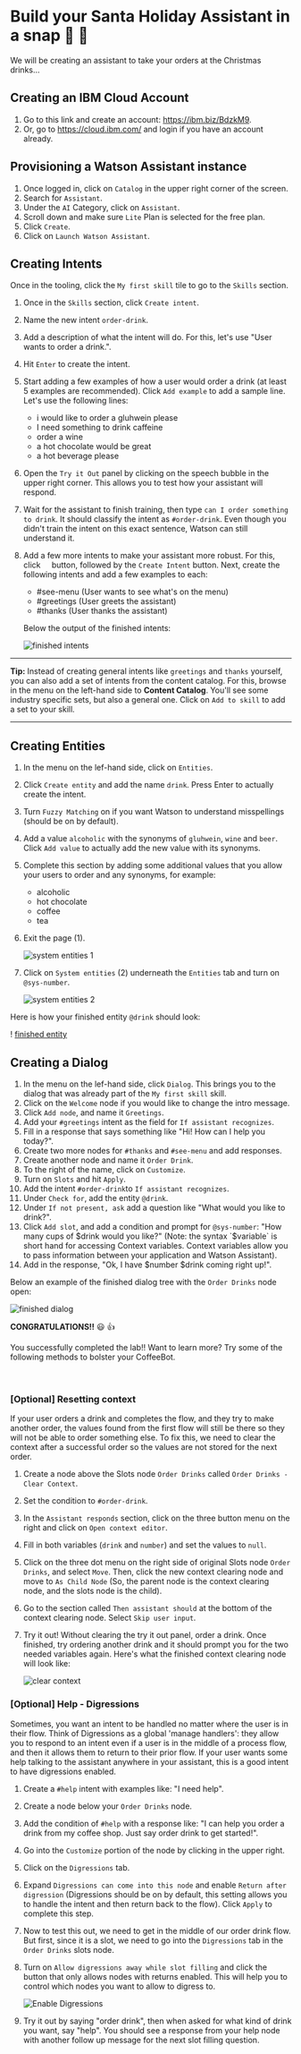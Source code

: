# Build your Santa Holiday Assistant in a snap :santa: :christmas_tree: 
We will be creating an assistant to take your orders at the Christmas drinks...

## Creating an IBM Cloud Account
1. Go to this link and create an account: https://ibm.biz/BdzkM9.
2. Or, go to https://cloud.ibm.com/ and login if you have an account already.

## Provisioning a Watson Assistant instance
1. Once logged in, click on `Catalog` in the upper right corner of the screen.
2. Search for `Assistant`.
3. Under the `AI` Category, click on `Assistant`.
4. Scroll down and make sure `Lite` Plan is selected for the free plan.
5. Click `Create`.
6. Click on `Launch Watson Assistant`.

## Creating Intents

Once in the tooling, click the `My first skill` tile to go to the `Skills` section.

1. Once in the `Skills` section, click `Create intent`.
2. Name the new intent `order-drink`.
3. Add a description of what the intent will do. For this, let's use "User wants to order a drink.".
4. Hit `Enter` to create the intent.
5. Start adding a few examples of how a user would order a drink (at least 5 examples are recommended). Click `Add example` to add a sample line. Let's use the following lines:

    - i would like to order a gluhwein please
    - I need something to drink caffeine
    - order a wine
    - a hot chocolate would be great
    - a hot beverage please

6. Open the `Try it Out` panel by clicking on the speech bubble in the upper right corner. This allows you to test how your assistant will respond.
7. Wait for the assistant to finish training, then type `can I order something to drink`. It should classify the intent as `#order-drink`. Even though you didn't train the intent on this exact sentence, Watson can still understand it.
8. Add a few more intents to make your assistant more robust. For this, click <img src='./pictures/back.png' height='12'> button, followed by the `Create Intent` button. Next, create the following intents and add a few examples to each:

    - #see-menu (User wants to see what's on the menu)
    - #greetings (User greets the assistant)
    - #thanks (User thanks the assistant)
  
    Below the output of the finished intents:

    ![finished intents](./pictures/finished-intents.png)

---
**Tip:** Instead of creating general intents like `greetings` and `thanks` yourself, you can also add a set of intents from the content catalog. For this, browse in the menu on the left-hand side to **Content Catalog**. You'll see some industry specific sets, but also a general one. Click on `Add to skill` to add a set to your skill.

---

## Creating Entities
1. In the menu on the lef-hand side, click on `Entities`.
2. Click `Create entity` and add the name `drink`. Press Enter to actually create the intent.
3. Turn `Fuzzy Matching` on if you want Watson to understand misspellings (should be on by default).
4. Add a value `alcoholic` with the synonyms of `gluhwein`, `wine` and `beer`. Click `Add value` to actually add the new value with its synonyms.
5. Complete this section by adding some additional values that you allow your users to order and any synonyms, for example:

    - alcoholic
    - hot chocolate
    - coffee
    - tea
6. Exit the page (1).

    ![system entities 1](./pictures/sys-entity-1.png)

7. Click on `System entities` (2) underneath the `Entities` tab and turn on `@sys-number`.

    ![system entities 2](./pictures/sys-entity-2.png)

Here is how your finished entity `@drink` should look:

!   [finished entity](./pictures/finished-entity.png)

## Creating a Dialog
1. In the menu on the lef-hand side, click `Dialog`. This brings you to the dialog that was already part of the `My first skill` skill.
2. Click on the `Welcome` node if you would like to change the intro message.
3. Click `Add node`, and name it `Greetings`.
4. Add your `#greetings` intent as the field for `If assistant recognizes`.
5. Fill in a response that says something like "Hi! How can I help you today?".
6. Create two more nodes for `#thanks` and `#see-menu` and add responses.
7. Create another node and name it `Order Drink`.
8. To the right of the name, click on `Customize`.
9. Turn on `Slots` and hit `Apply`.
10. Add the intent `#order-drink`to `If assistant recognizes`.
11. Under `Check for`, add the entity `@drink`.
12. Under `If not present, ask` add a question like "What would you like to drink?".
13. Click `Add slot`, and add a condition and prompt for `@sys-number`: "How many cups of $drink would you like?" (Note: the syntax `$variable` is short hand for accessing Context variables. Context variables allow you to pass information between your application and Watson Assistant).
14. Add in the response, "Ok, I have $number $drink coming right up!".

Below an example of the finished dialog tree with the `Order Drinks` node open:

![finished dialog](./pictures/finished-dialog.png)

**CONGRATULATIONS!!** :smiley: :+1: 

You successfully completed the lab!! Want to learn more? Try some of the following methods to bolster your CoffeeBot.
<br>
<br>
<br>
### [Optional] Resetting context
If your user orders a drink and completes the flow, and they try to make another order, the values found from the first flow will still be there so they will not be able to order something else. To fix this, we need to clear the context after a successful order so the values are not stored for the next order.

1. Create a node above the Slots node `Order Drinks` called `Order Drinks - Clear Context`.
2. Set the condition to `#order-drink`.
3. In the `Assistant responds` section, click on the three button menu on the right and click on `Open context editor`.
4. Fill in both variables (`drink` and `number`) and set the values to `null`.
5. Click on the three dot menu on the right side of original Slots node `Order Drinks`, and select `Move`. Then, click the new context clearing node and move to `As Child Node` (So, the parent node is the context clearing node, and the slots node is the child).
6. Go to the section called `Then assistant should` at the bottom of the context clearing node. Select `Skip user input`.
7. Try it out! Without clearing the try it out panel, order a drink. Once finished, try ordering another drink and it should prompt you for the two needed variables again. Here's what the finished context clearing node will look like:

    ![clear context](./pictures/clear-context.png)

### [Optional] Help - Digressions
Sometimes, you want an intent to be handled no matter where the user is in their flow. Think of Digressions as a global 'manage handlers': they allow you to respond to an intent even if a user is in the middle of a process flow, and then it allows them to return to their prior flow. If your user wants some help talking to the assistant anywhere in your assistant, this is a good intent to have digressions enabled.

1. Create a `#help` intent with examples like: "I need help".
2. Create a node below your `Order Drinks` node.
3. Add the condition of `#help` with a response like: "I can help you order a drink from my coffee shop. Just say order drink to get started!".
4. Go into the `Customize` portion of the node by clicking in the upper right.
5. Click on the `Digressions` tab.
6. Expand `Digressions can come into this node` and enable `Return after digression` (Digressions should be on by default, this setting allows you to handle the intent and then return back to the flow). Click `Apply` to complete this step.
7. Now to test this out, we need to get in the middle of our order drink flow. But first, since it is a slot, we need to go into the `Digressions` tab in the `Order Drinks` slots node.
8. Turn on `Allow digressions away while slot filling` and click the button that only allows nodes with returns enabled. This will help you to control which nodes you want to allow to digress to.

    ![Enable Digressions](./pictures/enable-digressions.png)

9. Try it out by saying "order drink", then when asked for what kind of drink you want, say "help". You should see a response from your help node with another follow up message for the next slot filling question.
